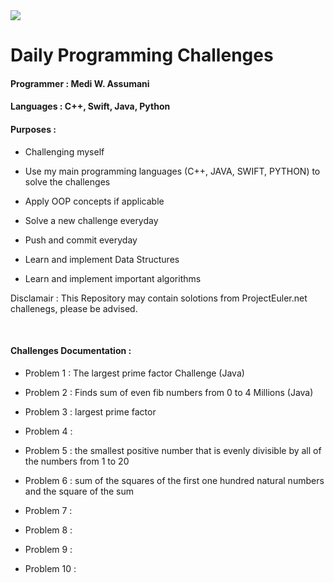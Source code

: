 
<img src = "https://developer.apple.com/swift/images/swift-og.png">

# Daily Programming Challenges
#### Programmer : Medi W. Assumani
#### Languages : C++, Swift, Java, Python </br>    

#### Purposes : 
 
* Challenging myself 

* Use my main programming languages (C++, JAVA, SWIFT, PYTHON) to solve the challenges

* Apply OOP concepts if applicable

* Solve a new challenge everyday

* Push and commit everyday

* Learn and implement Data Structures

* Learn and implement important algorithms

<bold>Disclamair : This Repository may contain solotions from ProjectEuler.net challenegs, please be advised.</bold>

</br>

#### Challenges Documentation :
* Problem 1 : The largest prime factor Challenge (Java)

* Problem 2 : Finds sum of even fib numbers from 0 to 4 Millions (Java)

* Problem 3 : largest prime factor

* Problem 4 :

* Problem 5 : the smallest positive number that is evenly divisible by all of the numbers from 1 to 20

* Problem 6 : sum of the squares of the  first one hundred natural numbers and the square of the sum

* Problem 7 :

* Problem 8 :

* Problem 9 :

* Problem 10 : 


